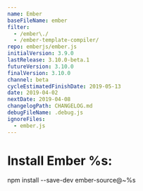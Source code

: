 ```yaml
---
name: Ember
baseFileName: ember
filter:
  - /ember\./
  - /ember-template-compiler/
repo: emberjs/ember.js
initialVersion: 3.9.0
lastRelease: 3.10.0-beta.1
futureVersion: 3.10.0
finalVersion: 3.10.0
channel: beta
cycleEstimatedFinishDate: 2019-05-13
date: 2019-04-02
nextDate: 2019-04-08
changelogPath: CHANGELOG.md
debugFileName: .debug.js
ignoreFiles:
  - ember.js
---
```

# Install Ember %s:
npm install --save-dev ember-source@~%s
